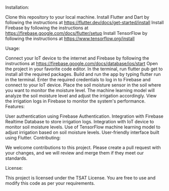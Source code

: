 Installation:

Clone this repository to your local machine.
Install Flutter and Dart by following the instructions at https://flutter.dev/docs/get-started/install
Install Firebase by following the instructions at https://firebase.google.com/docs/flutter/setup
Install TensorFlow by following the instructions at https://www.tensorflow.org/install

Usage:

Connect your IoT device to the internet and Firebase by following the instructions at https://firebase.google.com/docs/database/ios/start
Open the project in your favorite code editor.
In the terminal, run flutter pub get to install all the required packages.
Build and run the app by typing flutter run in the terminal.
Enter the required credentials to log in to Firebase and connect to your IoT device.
Place the soil moisture sensor in the soil where you want to monitor the moisture level.
The machine learning model will analyze the soil moisture level and adjust the irrigation accordingly.
View the irrigation logs in Firebase to monitor the system's performance.
Features:

User authentication using Firebase Authentication.
Integration with Firebase Realtime Database to store irrigation logs.
Integration with IoT device to monitor soil moisture levels.
Use of TensorFlow machine learning model to adjust irrigation based on soil moisture levels.
User-friendly interface built using Flutter.
Contributing:

We welcome contributions to this project. Please create a pull request with your changes, and we will review and merge them if they meet our standards.

License:

This project is licensed under the TSAT License. You are free to use and modify this code as per your requirements.
